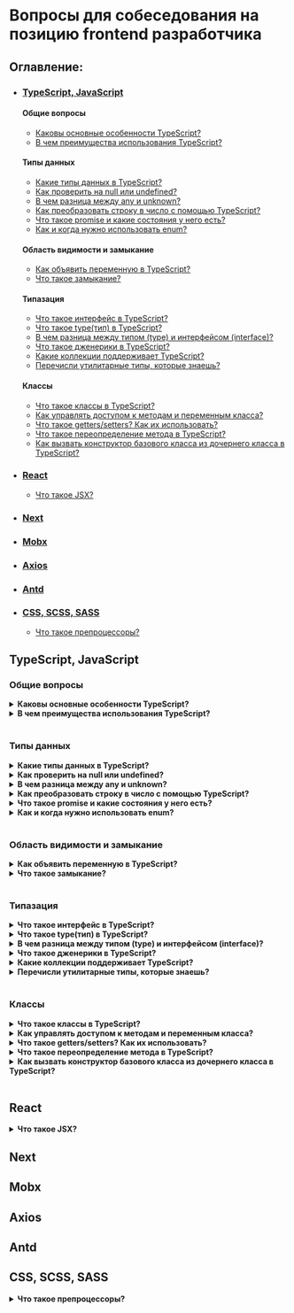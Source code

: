 # Вопросы для собеседования на позицию frontend разработчика

## Оглавление:

- ### [TypeScript, JavaScript](#typescript-javascript)
  #### Общие вопросы
    * [Каковы основные особенности TypeScript?](#typescript-javascript-main-features)
    * [В чем преимущества использования TypeScript?](#typescript-javascript-benefits)
  #### Типы данных
    * [Какие типы данных в TypeScript?](#typescript-javascript-data-types)
    * [Как проверить на null или undefined?](#typescript-javascript-null-undefined)
    * [В чем разница между any и unknown?](#typescript-javascript-diff-any-and-unknown)
    * [Как преобразовать строку в число с помощью TypeScript?](#typescript-javascript-convert)
    * [Что такое promise и какие состояния у него есть?](#typescript-javascript-promise)
    * [Как и когда нужно использовать enum?](#typescript-javascript-enum)
  #### Область видимости и замыкание
    * [Как объявить переменную в TypeScript?](#typescript-javascript-variable)
    * [Что такое замыкание?](#typescript-javascript-circuit)
  #### Типазация
    * [Что такое интерфейс в TypeScript?](#typescript-javascript-interface)
    * [Что такое type(тип) в TypeScript?](#typescript-javascript-type)
    * [В чем разница между типом (type) и интерфейсом (interface)?](#typescript-javascript-diff-interface-and-type)
    * [Что такое дженерики в TypeScript?](#typescript-javascript-generics)
    * [Какие коллекции поддерживает TypeScript?](#typescript-javascript-collections)
    * [Перечисли утилитарные типы, которые знаешь?](#typescript-javascript-utilitarian-types)
  #### Классы
    * [Что такое классы в TypeScript?](#typescript-javascript-classes)
    * [Как управлять доступом к методам и переменным класса?](#typescript-javascript-default-modifier)
    * [Что такое getters/setters? Как их использовать?](#typescript-javascript-getter-setter)
    * [Что такое переопределение метода в TypeScript?](#typescript-javascript-override)
    * [Как вызвать конструктор базового класса из дочернего класса в TypeScript?](#typescript-javascript-constructor)
- ### [React](#react)
    * [Что такое JSX?](#typescript-javascript-jsx)
- ### [Next](#next)
- ### [Mobx](#mobx)
- ### [Axios](#axios)
- ### [Antd](#antd)
- ### [CSS, SCSS, SASS](#css-scss-sass)
    * [Что такое препроцессоры?](#css-scss-sass-preprocessor)

## TypeScript, JavaScript

### Общие вопросы

<section name="typescript-javascript-main-features">
<details>
<summary><b>Каковы основные особенности TypeScript?</b></summary>

- **Кроссплатформенность**: Компилятор TypeScript можно установить в любой операционной системе: Windows, macOS и Linux.
- Объектно-ориентированный язык: TypeScript предоставляет все стандартные функции ООП, такие, как классы, интерфейсы и
  модули.
- **Статическая типизация**: TypeScript использует статическую типизацию и помогает проверять типы во время компиляции.
  Таким образом, вы можете обнаружить ошибки при написании кода без запуска скрипта.
- **Необязательная статическая типизация**: TypeScript также допускает использование динамической типизации, если вы
  привыкли к ней в JavaScript.
- **Манипуляции с DOM**: Вы можете использовать TypeScript для управления DOM для добавления или удаления элементов
  клиентской веб-страницы.

</details>
</section>

<section name="typescript-javascript-benefits">
<details>
<summary><b>В чем преимущества использования TypeScript?</b></summary>

- TypeScript вносит порядок в код.
- Проще дебажить код, т.к. ошибки видны до компиляции еще во время написания кода.
- Статическая типизация TypeScript делает код более читабельным и структурированным чем JavaScript.
- Возможность использования на разных платформах как в клиентских, так и в серверных проектах благодаря универсальной
  транспиляции.

</details>
</section>
<br>

### Типы данных

<section name="typescript-javascript-data-types">
<details>
<summary><b>Какие типы данных в TypeScript?</b></summary>

- **Number**: используется для представления значений чисел. Все числа в TypeScript хранятся как значения с плавающей
  запятой.
- **String**: представляет собой последовательность символов, хранящуюся как код Unicode UTF-16. Строки заключаются в
  одинарные или двойные кавычки.
- **Boolean**: логический тип данных. Имеет значение true или false.
- **Object**: данные с парой ключ-значение.
- **Array**: тип обозначающий массивы.
- **Enum**: перечисления.
- **Symbol**: тип данных, экземпляры которого уникальны и неизменяемы.
- **Null**: Null представляет переменную, значение которой не определено.
- **Undefined**: литерал, который является отправной точкой всех переменных.
- **Never**: тип для переменной, у которой отсутствие значение.
- **Void**: тип, присвоенный методам, не имеющим возвращаемого значения.
- **Any**: произвольный тип.

</details>
</section>

<section name="typescript-javascript-null-undefined">
<details>
<summary><b>Как проверить на null или undefined?</b></summary>

Рекомендуется проверять `== null` как на `undefined`, так и `null`.
Также Nullish Coalescing (оператор `??`) помогает проверить, является ли переменная `null` или `undefined`.
С оператором `??` вместо длинной проверки

```typescript
message = undefined;

function getMessage() {
  if (this.message !== null && this.message !== undefined) {
    return "default message";
  }
  return this.message;
}
```

можно написать так:

```typescript
message = undefined;

function getMessage() {
  return this.message ?? 'Default message';

}
```

</details>
</section>

<section name="typescript-javascript-diff-any-and-unknown">
<details>
<summary><b>В чем разница между any и unknown?</b></summary>

unknown присваивается самому себе или any , а any — чему угодно.
</details>
</section>

<section name="typescript-javascript-convert">
<details>
<summary><b>Как преобразовать строку в число с помощью TypeScript?</b></summary>

Подобно JavaScript, вы можете использовать функции `parseInt` или `parseFloat` для преобразования строки в целое число
или число с плавающей запятой соответственно. Вы также можете использовать унарный оператор `+` для преобразования
строки в наиболее подходящий числовой тип, «3» становится целым числом 3, а «3.14» становится вещественным числом 3.14.
</details>
</section>

<section name="typescript-javascript-promise">
<details>
<summary><b>Что такое promise и какие состояния у него есть?</b></summary>

Promise (обещание) — это объект, представляющий завершение (или неудачу) асинхронной операции и её результат. Он
позволяет ассоциировать обработчики с асинхронным действием, тем самым избавляя от необходимости использовать обратные
вызовы (callback-функции). Они упрощают работу с асинхронными операциями, такими как AJAX-запросы или чтение файлов,
позволяя написать код, который проще понять и поддерживать.

Состояния:

1. Pending (Ожидание): Начальное состояние; асинхронная операция не завершена.
2. Fulfilled (Исполнено): Операция завершена успешно, и promise возвращает результат.
3. Rejected (Отклонено): Операция завершена с ошибкой, и promise возвращает причину отказа.

```typescript
let promise = new Promise(function(resolve, reject) {
  // Эмуляция асинхронной операции, например, запроса к серверу
  setTimeout(() => {
    // Условие успешного выполнения операции
    if (/* условие успеха */) {
      resolve("данные получены");
    } else {
      reject("ошибка при получении данных");
    }
  }, 1000);
});

promise.then((res) => {
  console.log(res);
}).catch((err) => {
  console.log(err);
});
```

Promise поддерживает цепочки вызовов (`then`), что позволяет организовывать асинхронный код последовательно и
читабельно. Кроме того, существуют вспомогательные методы, такие как `Promise.all`, `Promise.race`, `Promise.resolve`,
и `Promise.reject`, которые облегчают работу с группами асинхронных операций.

Promise — это способ организации асинхронного кода, который предоставляет более удобный и понятный интерфейс для работы
с асинхронными операциями, чем традиционные callback-функции. У каждого обещания есть три состояния: ожидание, исполнено
и отклонено, которые помогают управлять результатом асинхронных операций.
</details>
</section>

<section name="typescript-javascript-enum">
<details>
<summary><b>Как и когда нужно использовать enum?</b></summary>

В TypeScript `enum` представляют собой структуры данных постоянной длины, которые содержат набор констант. `Enum` полезны при присвоении свойств или значений, которые могут быть только определенным количеством возможных значений. Одним из распространенных примеров является значение масти одной карты в колоде игральных карт. Есть только 4 масти и не существует других возможных значений, и эти значения вряд ли изменятся. По этой причине `enum` было бы эффективным и ясным способом описания возможных мастей карты.
</details>
</section>
<br>

### Область видимости и замыкание

<section name="typescript-javascript-variable">
<details>
<summary><b>Как объявить переменную в TypeScript?</b></summary>

Вы можете создавать переменные тремя способами: `var`, `let` и `const`.

`var` - это старый стиль объявления переменных.

`let` - это способ объявления переменных в TypeScript по умолчанию. По сравнению с `var` `let` уменьшает количество
ошибок времени компиляции и повышает читаемость кода.

```typescript
let num: number = 1;
```

`const` создает постоянную переменную, значение которой не может измениться. Он использует те же правила области
видимости, что и let, и помогает снизить общую сложность программы.

```typescript
const num: number = 100;
```

</details>
</section>

<section name="typescript-javascript-circuit">
<details>
<summary><b>Что такое замыкание?</b></summary>

Замыкание — это функция, которая запоминает своё лексическое окружение даже после того, как она выполняется вне своей
области видимости. Другими словами, функция, объявленная в определённой области видимости, сохраняет доступ к переменным
этой области, даже когда она вызывается за пределами своего первоначального контекста.

Это важно по нескольким причинам:

1. **Инкапсуляция данных:** Позволяют скрыть переменные внутри функции, делая их недоступными извне, кроме как через
   другую функцию, созданную в той же области видимости.
2. **Сохранение состояния:** Позволяют сохранять состояние между вызовами функции, без использования глобальных
   переменных.
3. **Каррирование и функциональное программирование:** Облегчают каррирование и другие техники функционального
   программирования, позволяя функциям работать с переменными, которые были в их области видимости в момент создания.

```typescript
function создатьСчетчик() {
  let количество = 0; // переменная количество "замкнута" внутри функции увеличить

  function увеличить() {
    количество += 1;
    return количество;
  }

  return увеличить;
}

const счетчик = создатьСчетчик();
console.log(счетчик()); // 1
console.log(счетчик()); // 2
```

В этом примере, функция `увеличить` имеет доступ к переменной `количество`, даже после того как `создатьСчетчик`
завершила выполнение. Это происходит благодаря механизму замыканий: `увеличить` "запоминает" переменные, которые были в
её области видимости в момент создания.

Замыкание — это когда функция запоминает и имеет доступ к переменным из своей области видимости, даже после того, как
она выполняется в другом контексте. Это позволяет функциям сохранять данные между вызовами и обеспечивать инкапсуляцию
состояния, что очень полезно для создания приватных переменных и управления состоянием в программе.
</details>
</section>
<br>

### Типазация

<section name="typescript-javascript-interface">
<details>
<summary><b>Что такое интерфейс в TypeScript?</b></summary>

Интерфейс определяет свойства и методы, которые объект должен реализовать. Другими словами, интерфейс - это определение
кастомного типа данных, но без реализации.

```typescript
interface IEmployee {
  empCode: number;
  empName: string;
  getSalary: (number) => number; // arrow function
  getManagerName(number): string;
}
```

</details>
</section>

<section name="typescript-javascript-type">
<details>
<summary><b>Что такое type(тип) в TypeScript?</b></summary>

Тип определяет свойства и методы, которые объект должен содержать. Другими словами, тип - это определение кастомного
типа данных, но без реализации.

```typescript
type IEmployee = {
  empCode: number;
  empName: string;
  getSalary: (number) => number; // arrow function
  getManagerName(number): string;
}
```

</details>
</section>

<section name="typescript-javascript-diff-interface-and-type">
<details>
<summary><b>В чем разница между типом (type) и интерфейсом (interface)?</b></summary>

Во многих ситуациях type и interface взаимозаменяемы.

- Интерфейсы поддерживают декларативное слияние, а псевдонимы типов нет
- Типы пересечения и объединения. Можно использовать интерфейсы и псевдонимы для этих операций, но результат пересечения
  или объединения может быть только псевдоним типа
- Интерфейсы поддерживают наследование. `extends`
- Объявить новый кортеж с помощью interface нельзя

</details>
</section>

<section name="typescript-javascript-generics">
<details>
<summary><b>Что такое дженерики в TypeScript?</b></summary>

Generics - это инструмент, который позволяет создавать компоненты, которые можно переиспользовать. Он создает компонент,
который может работать с различными типами данных. Это позволяет пользователям использовать свои собственные типы.
Generics гарантируют, что программа масштабируемой в долгосрочной перспективе.

```typescript
function identity<T>(arg: T): T {
  return arg;
}

let output1 = identity<string>("myString");
let output2 = identity<number>(100);
```

</details>
</section>

<section name="typescript-javascript-collections">
<details>
<summary><b>Какие коллекции поддерживает TypeScript?</b></summary>

**Массивы**
```typescript
let num: number[] = [1, 2, 3];
const numToo: Array<number> = [1, 2, 3];
```

**Tuples**
```typescript
const life: [string, number] = ["everything", 42];
```

**Объекты**
```javascript
const planet: { name: string; position: number } = {
	name: "earth",
	position: 3,
};
```

**Map**
```typescript
const planet = new Map<string, string>();
planet.set("name", "earth");
planet.set("position", "1");

console.log(planet);
// Map { 'name' => 'earth', 'position' => '1' }
```

**Set**
Набор - это упорядоченный список значений без дубликатов.
```typescript
const planet = new Set<string>();
planet.add("earth");

console.log(planet);
// Set { 'earth' }
```

**WeakMap**
```typescript
const planet = { bodyType: "planet" }
const weakMap = new WeakMap<{ bodyType: string }, string>();
weakMap.set(planet, "earth");
// Обьекты внутри `WeakMap` удаляются из `weakMap` при удалении обьекта, на который они ссылаются
weakMap.has(planet) // true
planet = null
weakMap.has(planet) // false
```

**WeakSet**
```typescript
let john = { name: "earth" };
const weakSet = new WeakSet<{ name: string }>();
weakSet.add(john);
// Обьекты внутри `weakSet` удаляются из `weakSet` при удалении обьекта, на который они ссылаются
weakSet.has(john) // true
john = null
weakSet.has(john) // false
```
</details>
</section>

<section name="typescript-javascript-utilitarian-types">
<details>
<summary><b>Перечисли утилитарные типы, которые знаешь?</b></summary>

- `Awaited<T>` - это специальный тип, который может быть использован для обозначения типа, который будет возвращен из асинхронной функции.
```typescript
async function getData(): Promise<string> {
    return 'hello';
}

let awaitedData: Awaited<ReturnType<typeof getData>>;
// теперь awaitedData может быть 'hello'
```

- `Partial<T>` - делает все свойства объекта типа T необязательными.
```typescript
interface Person {
  name: string;
  age: number;
}

let partialPerson: Partial<Person>;
// теперь partialPerson может быть { name?: string; age?: number; }
```

- `Required<T>` - делает все свойства объекта типа T обязательными.
```typescript
interface Person {
  name?: string;
  age?: number;
}

let requiredPerson: Required<Person>;
// теперь requiredPerson может быть { name: string; age: number; }
```

- `Readonly<T>` - делает все свойства объекта типа T доступными только для чтения.
```typescript
interface Point {
  x: number;
  y: number;
}

let readonlyPoint: Readonly<Point>;
// теперь readonlyPoint может быть { readonly x: number; readonly y: number; }
```

- `Record<Keys, Type>` - создает тип, который является записью с ключами, определенными в первом параметре, и значениями типа, определенного во втором параметре.
```typescript
type Keys = 'a' | 'b' | 'c';
type RecordType = Record<Keys, number>;

let record: RecordType;
// теперь record может быть { a: number, b: number, c: number }
```

- `Pick<T, K extends keyof T>` - выбирает свойства объекта типа T с ключами, указанными в K.
```typescript
interface Person {
  name: string;
  age: number;
}

let pickedPerson: Pick<Person, 'name'>;
// теперь pickedPerson может быть { name: string; }
```

- `Omit<T, K extends keyof T>` - выбирает свойства объекта типа T, исключая те, которые указаны в K.
```typescript
interface Person {
  name: string;
  age: number;
}

let omittedPerson: Omit<Person, 'age'>;
// теперь omittedPerson может быть { name: string; }
```

- `Exclude<UnionType, ExcludedMembers>` - исключает определенные типы из объединенного типа.
```typescript
type A = 'a' | 'b' | 'c';
type B = Exclude<A, 'a' | 'b'>;
// теперь B это 'c'
```

- `Extract<Type, Union>` - извлекает из типа Type только те типы, которые присутствуют в Union.
```typescript
type A = 'a' | 'b' | 'c';
type B = 'a' | 'b';
type C = Extract<A, B>;
// теперь C это 'a' | 'b'
```

- `NonNullable<Type>` - извлекает тип из Type, исключая null и undefined.
```typescript
let value: string | null | undefined;
let nonNullableValue: NonNullable<typeof value>;
// теперь nonNullableValue это string
```

- `Parameters<Type>` - извлекает типы аргументов функции Type.
```typescript
function foo(a: string, b: number) {}
type FooParameters = Parameters<typeof foo>;
// теперь FooParameters это [string, number]
```

- `ConstructorParameters<Type>` - извлекает типы аргументов конструктора Type.
```typescript
class Foo {
    constructor(a: string, b: number) {}
}
type FooConstructorParameters = ConstructorParameters<typeof Foo>;
// теперь FooConstructorParameters это [string, number]
```

- `ReturnType<Type>` - извлекает тип возвращаемого значения функции Type.
```typescript
function foo(): string { return 'hello'; }
type FooReturnType = ReturnType<typeof foo>;
// теперь FooReturnType это string
```

- `InstanceType<Type>` - извлекает тип экземпляра класса Type.
```typescript
class Foo { x: number }
type FooInstance = InstanceType<typeof Foo>;
// теперь FooInstance это { x: number }
```

- `ThisParameterType<Type>` - извлекает тип this из функции Type.
```typescript
class Foo {
    x: number;
    method(this: this): void { }
}
type ThisType = ThisParameterType<Foo["method"]>;
// теперь ThisType это Foo
```

- `OmitThisParameter<Type>` - определяет функцию без типа this.
```typescript
class Foo {
    x: number;
    method(this: this): void { }
}
type MethodType = OmitThisParameter<Foo["method"]>;
// теперь MethodType это () => void
```

- `ThisType<Type>` - добавляет тип this к функции Type.
```typescript
class Foo {
    x: number;
    method(): void { }
}
type MethodType = ThisType<Foo["method"]>;
// теперь MethodType это (this: Foo) => void
```
</details>
</section>
<br>

### Классы

<section name="typescript-javascript-classes">
<details>
<summary><b>Что такое классы в TypeScript?</b></summary>

Классы представляют собой общие поведения и атрибуты группы связанных объектов.

Например, нашим классом может быть `Student`, у каждого из которых есть метод `attendClass`. С другой стороны, `John`
является отдельным экземпляром типа `Student` и может иметь дополнительные уникальные поведения, такие
как `attendExtracurricular`.

Вы объявляете классы с помощью ключевого слова `class`:

```typescript
class Student {
  studCode: number;
  studName: string;

  constructor(code: number, name: string) {
    this.studName = name;
    this.studCode = code;
  }
}
```

</details>
</section>

<section name="typescript-javascript-default-modifier">
<details>
<summary><b>Как управлять доступом к методам и переменным класса?</b></summary>

По умолчанию все члены класса в TypeScript являются `public` (общедоступными).

- `public` - доступны в определяющих их классах, их потомках, а также к ним можно обращаться через экземпляр или, в
  случае статических членов, через ссылку на класс.

```typescript
class Animal {
  public nickname: string;

  constructor() {
    this.nickname = 'animal';
  }
}

class Bird extends Animal {
  constructor() {
    super();
    super.nickname = 'bird';
  }
}

let animal: Animal = new Animal();
animal.nickname = 'newanimal';

let bird: Bird = new Bird();
bird.nickname = 'newbird';
```

- `private` - доступны только контексту класса, в котором они определены.

```typescript
class Animal {
  private metainfo: string;

  constructor() {
    this.metainfo = '...';
  }
}

class Bird extends Animal {
  constructor() {
    super();
    super.metainfo = 'bird'; // Error
  }
}

let animal: Animal = new Animal();
animal.metainfo = 'newanimal'; // Error

let bird: Bird = new Bird();
bird.metainfo = 'newbird'; // Error
```

- `protected` - доступны только контексту класса, в котором они определены, а также всем его потомкам. Попытка
  обратиться к членам, помеченным как `protected`, снаружи, приведет к возникновению ошибки.

```typescript
class Animal {
  protected isUpdate: boolean;

  constructor() {
    this.isUpdate = false;
  }
}

class Bird extends Animal {
  constructor() {
    super();
    super.isUpdate = false;
  }
}

let animal: Animal = new Animal();
animal.isUpdate = true; // Error

let bird: Bird = new Bird();
bird.isUpdate = true; // Error
```

</details>
</section>

<section name="typescript-javascript-getter-setter">
<details>
<summary><b>Что такое getters/setters? Как их использовать?</b></summary>

Геттеры и сеттеры - это особые типы методов, которые помогают делегировать различные уровни доступа к частным переменным
в зависимости от потребностей программы.

Геттеры позволяют ссылаться на значение, но не могут его редактировать. Сеттеры позволяют изменять значение переменной,
но не видеть ее текущее значение. Это важно для достижения инкапсуляции.

Например, новый работодатель может получить количество сотрудников в компании, но не имеет разрешения устанавливать
количество сотрудников.

```typescript
const fullNameMaxLength = 10;

class Employee {
  private _fullName: string = "";

  get fullName(): string {
    return this._fullName;
  }

  set fullName(newName: string) {
    if (newName && newName.length > fullNameMaxLength) {
      throw new Error("fullName has a max length of " + fullNameMaxLength);
    }

    this._fullName = newName;
  }
}

let employee = new Employee();
employee.fullName = "Bob Smith";

if (employee.fullName) {
  console.log(employee.fullName);
}
```

</details>
</section>

<section name="typescript-javascript-override">
<details>
<summary><b>Что такое переопределение метода в TypeScript?</b></summary>

Переопределение метода - это процесс, в котором методы базового класса переопределяются в дочернем классе.

```typescript
class Person {
  doEat() {
    console.log("Person eats food.");
  }
}

class Employee extends Person {
  doEat() {
    console.log("Employee eats food.");
  }
}

let emp = new Employee();
emp.doEat(); // Output: Employee eats food.
```

</details>
</section>

<section name="typescript-javascript-constructor">
<details>
<summary><b>Как вызвать конструктор базового класса из дочернего класса в TypeScript?</b></summary>

Вы можете использовать функцию `super()` для вызова конструктора базового класса.

```typescript
class Animal {
  name: string;

  constructor(theName: string) {
    this.name = theName;
  }

  move(distanceInMeters: number = 0) {
    console.log(`${ this.name } moved ${ distanceInMeters }m.`);
  }
}

class Snake extends Animal {
  constructor(name: string) {
    super(name);
  }

  move(distanceInMeters = 5) {
    console.log("Slithering...");
    super.move(distanceInMeters);
  }
}
```

</details>
</section>
<br>

## React

<section name="typescript-javascript-jsx">
<details>
<summary><b>Что такое JSX?</b></summary>

JSX - это встраиваемый XML-подобный синтаксис, который позволяет создавать HTML. TypeScript поддерживает встраивание,
проверку типов и компиляцию JSX непосредственно в JavaScript.
</details>
</section>

## Next

## Mobx

## Axios

## Antd

## CSS, SCSS, SASS

<section name="css-scss-sass-preprocessor">
<details>
<summary><b>Что такое препроцессоры?</b></summary>

CSS препроцессор - это программа, которая имеет свой собственный синтаксис (syntax), но может сгенерировать из него CSS
код. Существует множество препроцессоров. Большинство из них расширяет возможности чистого CSS, добавляя такие опции
как: примеси, вложенные правила, селекторы наследования и др. Эти особенности облегчают работу с CSS: упрощают чтение
кода и его дальнейшую поддержку.

Преимущества:

- Возможность записать код короче
- Легкость изучения
- Простота применения
- Логичная и понятная структура
- Добавление миксинов
- Модули

</details>
</section>
